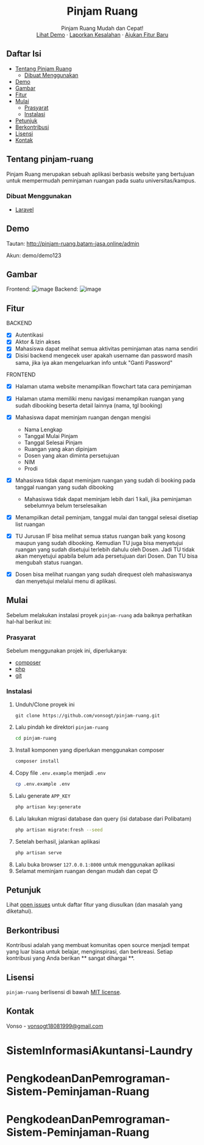 <p align="center">
  <h1 align="center">Pinjam Ruang</h1>
  
  <p align="center">
    Pinjam Ruang Mudah dan Cepat!
    <br />
    <a href="http://pinjam-ruang.batam-jasa.online/">Lihat Demo</a>
    ·
    <a href="https://github.com/vonsogt/pinjam-ruang/issues">Laporkan Kesalahan</a>
    ·
    <a href="https://github.com/vonsogt/pinjam-ruang/issues">Ajukan Fitur Baru</a>
  </p>
</p>

## Daftar Isi

* [Tentang Pinjam Ruang](#tentang-pinjam-ruang)
  * [Dibuat Menggunakan](#dibuat-menggunakan)
* [Demo](#demo)
* [Gambar](#gambar)
* [Fitur](#fitur)
* [Mulai](#mulai)
  * [Prasyarat](#prasyarat)
  * [Instalasi](#instalasi)
* [Petunjuk](#petunjuk)
* [Berkontribusi](#berkontribusi)
* [Lisensi](#lisensi)
* [Kontak](#kontak)

## Tentang pinjam-ruang

Pinjam Ruang merupakan sebuah aplikasi berbasis website yang bertujuan untuk mempermudah peminjaman ruangan pada suatu universitas/kampus.

### Dibuat Menggunakan
* [Laravel](https://laravel.com/)

## Demo

Tautan: http://pinjam-ruang.batam-jasa.online/admin

Akun: demo/demo123

## Gambar

Frontend:
![image](https://user-images.githubusercontent.com/35516476/129226360-d8185ae7-9163-4d04-a6d8-44df18e28704.png)
Backend:
![image](https://user-images.githubusercontent.com/35516476/129230321-60cd0f5c-d4ce-450b-a96a-e16411b358df.png)

## Fitur

BACKEND
- [x] Autentikasi
- [x] Aktor & Izin akses
- [x] Mahasiswa dapat melihat semua aktivitas peminjaman atas nama sendiri
- [x] Disisi backend mengecek user apakah username dan password masih sama, jika iya akan mengeluarkan info untuk "Ganti Password"

FRONTEND
- [x] Halaman utama website menampilkan flowchart tata cara peminjaman
- [X] Halaman utama memiliki menu navigasi menampikan ruangan yang sudah dibooking beserta detail lainnya (nama, tgl booking)
- [x] Mahasiswa dapat meminjam ruangan dengan mengisi
  - Nama Lengkap
  - Tanggal Mulai Pinjam
  - Tanggal Selesai Pinjam
  - Ruangan yang akan dipinjam
  - Dosen yang akan diminta persetujuan
  - NIM
  - Prodi
- [x] Mahasiswa tidak dapat meminjam ruangan yang sudah di booking pada tanggal ruangan yang sudah dibooking
  - Mahasiswa tidak dapat meminjam lebih dari 1 kali, jika peminjaman sebelumnya belum terselesaikan
- [x] Menampilkan detail peminjam, tanggal mulai dan tanggal selesai disetiap list ruangan
- [x] TU Jurusan IF bisa melihat semua status ruangan baik yang kosong maupun yang sudah dibooking. Kemudian TU juga bisa menyetujui ruangan yang sudah disetujui terlebih dahulu oleh Dosen. Jadi TU tidak akan menyetujui apabila belum ada persetujuan dari Dosen. Dan TU bisa mengubah status ruangan.
- [x] Dosen bisa melihat ruangan yang sudah direquest oleh mahasiswanya dan menyetujui melalui menu di aplikasi.


## Mulai

Sebelum melakukan instalasi proyek `pinjam-ruang` ada baiknya perhatikan hal-hal berikut ini:

### Prasyarat

Sebelum menggunakan projek ini, diperlukanya:
* [composer](https://getcomposer.org/)
* [php](https://www.php.net/downloads.php)
* [git](https://git-scm.com/)

### Instalasi

1. Unduh/Clone proyek ini
   ```git
   git clone https://github.com/vonsogt/pinjam-ruang.git
   ```
2. Lalu pindah ke direktori `pinjam-ruang`
   ```sh
   cd pinjam-ruang
   ```
3. Install komponen yang diperlukan menggunakan composer
   ```sh
   composer install
   ```
4. Copy file `.env.example` menjadi `.env`
   ```sh
   cp .env.example .env
   ```
5. Lalu generate `APP_KEY`
   ```sh
   php artisan key:generate
   ```
6. Lalu lakukan migrasi database dan query (isi database dari Polibatam)
   ```sh
   php artisan migrate:fresh --seed
   ```
7. Setelah berhasil, jalankan aplikasi
   ```sh
   php artisan serve
   ```
8. Lalu buka browser `127.0.0.1:8000` untuk menggunakan aplikasi
9. Selamat meminjam ruangan dengan mudah dan cepat 😊


## Petunjuk

Lihat [open issues](https://github.com/vonsogt/pinjam-ruang/issues) untuk daftar fitur yang diusulkan (dan masalah yang diketahui).

## Berkontribusi

Kontribusi adalah yang membuat komunitas open source menjadi tempat yang luar biasa untuk belajar, menginspirasi, dan berkreasi. Setiap kontribusi yang Anda berikan ** sangat dihargai **.

## Lisensi

`pinjam-ruang` berlisensi di bawah [MIT license](https://opensource.org/licenses/MIT).


## Kontak

Vonso - vonsogt18081999@gmail.com
# SistemInformasiAkuntansi-Laundry
# PengkodeanDanPemrograman-Sistem-Peminjaman-Ruang
# PengkodeanDanPemrograman-Sistem-Peminjaman-Ruang
